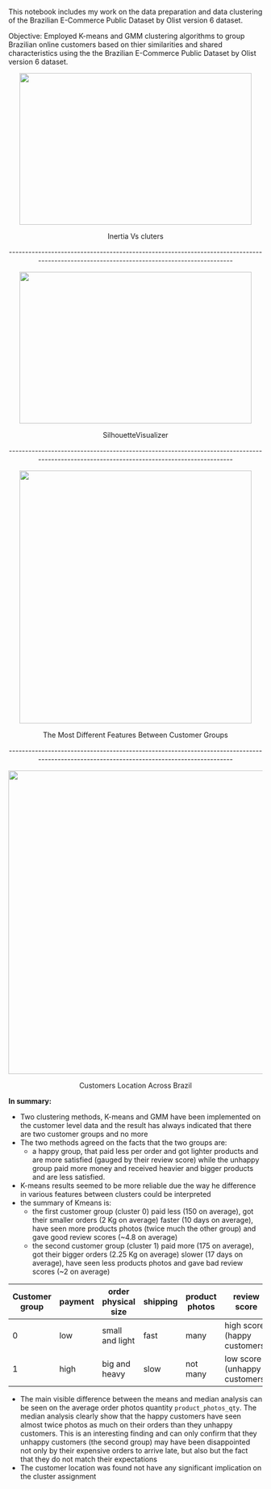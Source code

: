 This notebook includes my work on the data preparation and data clustering of the Brazilian E-Commerce Public Dataset by Olist version 6 dataset.

Objective: Employed K-means and GMM clustering algorithms to group Brazilian online customers based on thier similarities and shared characteristics using the the Brazilian E-Commerce Public Dataset by Olist version 6 dataset.



<p align="center">
<img width="460" height="300" src='https://user-images.githubusercontent.com/26442702/144537000-e09ee378-5cab-41a1-8d21-5e5051c5ea19.png')>
</p>
<p align="center">
Inertia Vs cluters
</p> 

<p align="center">
------------------------------------------------------------------------------------------------------------------------------------------
</p>
<p align="center">
<img width="460" height="300" src='https://user-images.githubusercontent.com/26442702/144537036-4d17288a-33f5-47fb-9202-a819865ee01b.png')>
</p>
<p align="center">
SilhouetteVisualizer
</p> 

<p align="center">
------------------------------------------------------------------------------------------------------------------------------------------
</p>
<p align="center">
<img width="460" height="500" src='https://user-images.githubusercontent.com/26442702/144537064-f6f6825e-c9db-473b-b90a-432da9eab5d3.png')>
</p>
<p align="center">
The Most Different Features Between Customer Groups
</p> 

<p align="center">
------------------------------------------------------------------------------------------------------------------------------------------
</p>
<p align="center">
<img width="550" height="600" src='https://user-images.githubusercontent.com/26442702/144537070-d0e9cef3-c179-4c19-b499-23e657e2d166.png')>
</p>
<p align="center">
Customers Location Across Brazil
</p> 


**In summary:**
- Two clustering methods, K-means and GMM have been implemented on the customer level data and the result has always indicated that there are two customer groups and no more
- The two methods agreed on the facts that the two groups are:
    - a happy group, that paid less per order and got lighter products and are more satisfied (gauged by their review score) while the unhappy group paid more money and received heavier and bigger products and are less satisfied.
- K-means results seemed to be more reliable due the way he difference in various features between clusters could be interpreted
- the summary of Kmeans is:
    - the first customer group (cluster 0) paid less (150 on average), got their smaller orders (2 Kg on average) faster (10 days on average), have seen more products photos (twice  much the other group) and gave good review scores (~4.8 on average)
    - the second customer group (cluster 1) paid more (175 on average), got their bigger orders (2.25 Kg on average) slower (17 days on average), have seen less products photos and gave bad review scores (~2 on average)
    
    
| Customer group | payment | order physical size | shipping | product photos | review score |
| --- | --- | --- | --- | --- | --- |
| 0 | low | small and light | fast | many | high score (happy customers) | 
| 1 | high | big and heavy | slow | not many | low score (unhappy customers) | 

- The main visible difference between the means and median analysis can be seen on the average order photos quantity `product_photos_qty`. The median analysis clearly show that the happy customers have seen almost twice photos as much on their orders than they unhappy customers. This is an interesting finding and can only confirm that they unhappy customers (the second group) may have been disappointed not only by their expensive orders to arrive late, but also but the fact that they do not match their expectations
- The customer location was found not have any significant implication on the cluster assignment
